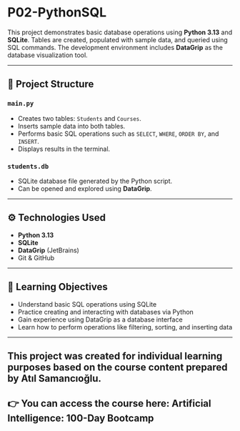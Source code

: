 # P02-PythonSQL

This project demonstrates basic database operations using **Python 3.13** and **SQLite**. Tables are created, populated with sample data, and queried using SQL commands. The development environment includes **DataGrip** as the database visualization tool.

---

## 📁 Project Structure

### `main.py`
- Creates two tables: `Students` and `Courses`.
- Inserts sample data into both tables.
- Performs basic SQL operations such as `SELECT`, `WHERE`, `ORDER BY`, and `INSERT`.
- Displays results in the terminal.

### `students.db`
- SQLite database file generated by the Python script.
- Can be opened and explored using **DataGrip**.

---

## ⚙️ Technologies Used

- **Python 3.13**
- **SQLite**
- **DataGrip** (JetBrains)
- Git & GitHub

---

## 🎯 Learning Objectives

- Understand basic SQL operations using SQLite
- Practice creating and interacting with databases via Python
- Gain experience using DataGrip as a database interface
- Learn how to perform operations like filtering, sorting, and inserting data

---

## This project was created for individual learning purposes based on the course content prepared by Atıl Samancıoğlu.
## 👉 You can access the course here: Artificial Intelligence: 100-Day Bootcamp
